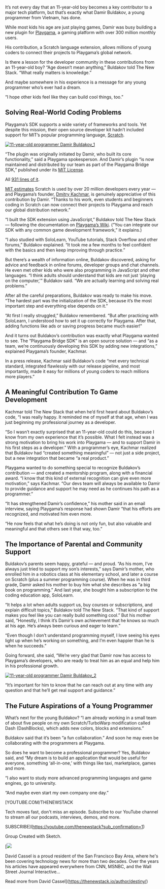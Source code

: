 It’s not every day that an 11-year-old boy becomes a key contributor to a major tech platform, but that’s exactly what Damir Buldakov, a young programmer from Vietnam, has done.

While most kids his age are just playing games, Damir was busy building a new plugin for [Playgama](https://playgama.com/), a gaming platform with over 300 million monthly users.

His contribution, a Scratch language extension, allows millions of young coders to connect their projects to Playgama’s global network.

Is there a lesson for the developer community in these contributions from an 11-year-old boy? “Age doesn’t mean anything,” Buldakov told The New Stack. “What really matters is knowledge.”

And maybe somewhere in his experience is a message for any young programmer who’s ever had a dream.

“I hope other kids feel like they can build cool things, too.”

## Solving Real-World Coding Problems

Playgama’s SDK supports a wide variety of frameworks and tools. Yet despite this mission, their open source developer kit hadn’t included support for MIT’s popular programming language, [Scratch](https://thenewstack.io/scratch-that-itch-for-young-developers/).

[![11-year-old programmer Damir Buldakov_1](https://cdn.thenewstack.io/media/2025/09/f661ab30-damir-buldakov_1-225x300.jpeg)](https://cdn.thenewstack.io/media/2025/09/f661ab30-damir-buldakov_1-225x300.jpeg)

“The plugin was originally initiated by Damir, who built its core functionality,” said a Playgama spokesperson. And Damir’s plugin “is now maintained and distributed by our team as part of the Playgama Bridge SDK,” published under its [MIT License](https://en.wikipedia.org/wiki/MIT_License).

All [931 lines of it](https://github.com/Playgama/bridge-scratch/blob/main/PlaygamaBridge.js).

[MIT estimates](https://www.media.mit.edu/projects/scratch/overview/) Scratch is used by over 20 million developers every year — and Playgama’s founder, [Dmitry Kachmar](https://www.linkedin.com/in/dmitry-kachmar-84392725/), is genuinely appreciative of this contribution by Damir. “Thanks to his work, even students and beginners coding in Scratch can now connect their projects to Playgama and reach our global distribution network.”

“I built the SDK extension using JavaScript,” Buldakov told The New Stack — following the documentation on [Playgama’s Wiki](https://wiki.playgama.com/playgama). (“You can integrate our SDK with any common game development framework,” it explains.)

“I also studied with SoloLearn, YouTube tutorials, Stack Overflow and other forums,” Buldakov explained. “It took me a few months to feel confident with the basics and then keep improving through practice.”

But there’s a wealth of information online, Buldakov discovered, asking for advice and feedback in online forums, developer groups and chat channels. He even met other kids who were also programming in JavaScript and other languages. “I think adults should understand that kids are not just ‘playing on the computer,'” Buldakov said. “We are actually learning and solving real problems.”

After all the careful preparations, Buldakov was ready to make his move. “The hardest part was the initialization of the SDK, because it’s the most important step and everything else depends on it.”

“At first I really struggled,” Buldakov remembered. “But after practicing with SoloLearn, I understood how to set it up correctly for Playgama. After that, adding functions like ads or saving progress became much easier!”

And it turns out Buldakov’s contribution was exactly what Playgama wanted to see. The “Playgama Bridge SDK” is an open source solution — and “as a team, we’re continuously developing this SDK by adding new integrations,” explained Playgama’s founder, Kachmar.

In a press release, Kachmar said Buldakov’s code “met every technical standard, integrated flawlessly with our release pipeline, and most importantly, made it easy for millions of young coders to reach millions more players.”

## A Meaningful Contribution To Game Development

Kachmar told The New Stack that when he’d first heard about Buldakov’s code, “I was really happy. It reminded me of myself at that age, when I was just beginning my professional journey as a developer.

“So I wasn’t exactly surprised that an 11-year-old could do this, because I know from my own experience that it’s possible. What I felt instead was a strong motivation to bring his work into Playgama — and to support Damir in his first steps as a developer.” With a programmer’s eye, Kachmar realized that Buldakov had “created something meaningful” — not just a side project, but a new integration that became “a real product.”

Playgama wanted to do something special to recognize Buldakov’s contribution — and created a mentorship program, along with a financial award. “I know that this kind of external recognition can give even more motivation,” says Kachmar. “Our devs team will always be available to Damir to provide guidance and support he may need as he continues his path as a programmer.”

“It has strengthened Damir’s confidence,” his mother said in an email interview, saying Playgama’s response had shown Damir “that his efforts are recognized, and motivated him even more.

“He now feels that what he’s doing is not only fun, but also valuable and meaningful and that others see it that way, too.”

## The Importance of Parental and Community Support

Buldakov’s parents seem happy, grateful — and proud. “As his mom, I’ve always just tried to support my son’s interests,” says Damir’s mother, who enrolled him in a robotics class at his elementary school, and later a course on Scratch (plus a summer programming course). When he was in third grade, Damir asked his mother to buy him what she describes as “a big book on programming.” And last year, she bought him a subscription to the coding education app, SoloLearn.

“It helps a lot when adults support us, buy courses or subscriptions, and explain difficult topics,” Buldakov told The New Stack. “That kind of support makes you feel like you can really build something cool.” But his mother said, “Honestly, I think it’s Damir’s own achievement that he knows so much at his age. He’s always been curious and eager to learn.”

“Even though I don’t understand programming myself, I love seeing his eyes light up when he’s working on something, and I’m even happier than he is when he succeeds.”

Going forward, she said, “We’re very glad that Damir now has access to Playgama’s developers, who are ready to treat him as an equal and help him in his professional growth.

[![11-year-old programmer Damir Buldakov_2](https://cdn.thenewstack.io/media/2025/09/9cd736d8-damir-buldakov_2-225x300.jpeg)](https://cdn.thenewstack.io/media/2025/09/9cd736d8-damir-buldakov_2-225x300.jpeg)

“It’s important for him to know that he can reach out at any time with any question and that he’ll get real support and guidance.”

## The Future Aspirations of a Young Programmer

What’s next for the young Buldakov? “I am already working in a small team of about five people on my own Scratch/TurboWarp modification called Dash (DashBlocks), which adds new colors, blocks and extensions.”

Buldakov said that it’s been “a fun collaboration.” And soon he may even be collaborating with the programmers at Playgama.

So does he want to become a professional programmer? Yes, Buldakov said, and “My dream is to build an application that would be useful for everyone, something ‘all-in-one,’ with things like taxi, marketplace, games and more.

“I also want to study more advanced programming languages and game engines, go to university.

“And maybe even start my own company one day.”

[YOUTUBE.COM/THENEWSTACK

Tech moves fast, don't miss an episode. Subscribe to our YouTube
channel to stream all our podcasts, interviews, demos, and more.

SUBSCRIBE](https://youtube.com/thenewstack?sub_confirmation=1)

Group
Created with Sketch.

[![](https://cdn.thenewstack.io/media/2023/11/82081813-7zddypfe_400x400.jpg)

David Cassel is a proud resident of the San Francisco Bay Area, where he's been covering technology news for more than two decades. Over the years his articles have appeared everywhere from CNN, MSNBC, and the Wall Street Journal Interactive...

Read more from David Cassel](https://thenewstack.io/author/destiny/)